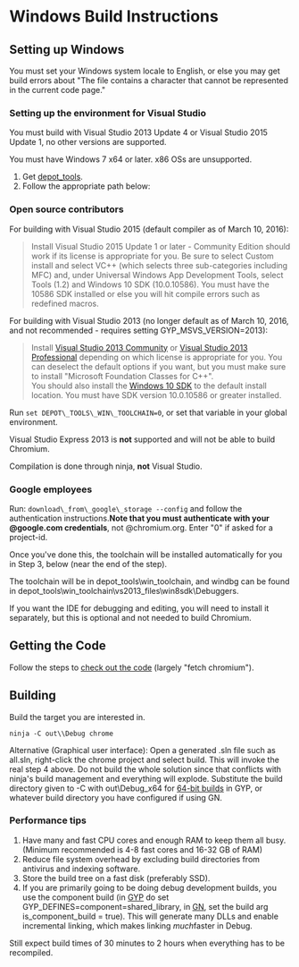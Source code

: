 # Windows Build Instructions

## Setting up Windows

You must set your Windows system locale to English, or else you may get
build errors about "The file contains a character that cannot be
represented in the current code page."

### Setting up the environment for Visual Studio

You must build with Visual Studio 2013 Update 4 or Visual Studio 2015
Update 1, no other versions are supported.

You must have Windows 7 x64 or later. x86 OSs are unsupported.

1.  Get
[depot\_tools](http://commondatastorage.googleapis.com/chrome-infra-docs/flat/depot_tools/docs/html/depot_tools_tutorial.html#_setting_up).
2.  Follow the appropriate path below:

### Open source contributors

For building with Visual Studio 2015 (default compiler as of March 10,
2016):

> Install Visual Studio 2015 Update 1 or later - Community Edition
> should work if its license is appropriate for you. Be sure to select
> Custom install and select VC++ (which selects three sub-categories
> including MFC) and, under Universal Windows App Development Tools,
> select Tools (1.2) and Windows 10 SDK (10.0.10586). You must have the
> 10586 SDK installed or else you will hit compile errors such as
> redefined macros.

For building with Visual Studio 2013 (no longer default as of March 10,
2016, and not recommended - requires setting GYP\_MSVS\_VERSION=2013):

> Install [Visual Studio 2013
> Community](http://www.visualstudio.com/products/visual-studio-community-vs)
> or [Visual Studio 2013
> Professional](http://www.visualstudio.com/products/visual-studio-professional-with-msdn-vs)
> depending on which license is appropriate for you. You can deselect
> the default options if you want, but you must make sure to install
> "Microsoft Foundation Classes for C++".
> \
> You should also install the [Windows 10
> SDK](https://dev.windows.com/en-us/downloads/windows-10-sdk) to the
> default install location. You must have SDK version 10.0.10586 or
> greater installed.

Run `set DEPOT\_TOOLS\_WIN\_TOOLCHAIN=0`, or set that variable in your
global environment.

Visual Studio Express 2013 is **not** supported and will not be able to
build Chromium.

Compilation is done through ninja, **not** Visual Studio.

### Google employees

Run: `download\_from\_google\_storage --config` and follow the
authentication instructions.**Note that you must authenticate with your
@google.com credentials**, not @chromium.org. Enter "0" if asked for a
project-id.

Once you've done this, the toolchain will be installed automatically for
you in Step 3, below (near the end of the step).

The toolchain will be in depot\_tools\\win\_toolchain, and windbg can be
found in
depot\_tools\\win\_toolchain\\vs2013\_files\\win8sdk\\Debuggers.

If you want the IDE for debugging and editing, you will need to install
it separately, but this is optional and not needed to build Chromium.

## Getting the Code

Follow the steps to [check out the
code](https://www.chromium.org/developers/how-tos/get-the-code) (largely
"fetch chromium").

## Building

Build the target you are interested in.

```shell
ninja -C out\\Debug chrome
```

Alternative (Graphical user interface): Open a generated .sln
file such as all.sln, right-click the chrome project and select build.
This will invoke the real step 4 above. Do not build the whole solution
since that conflicts with ninja's build management and everything will
explode.
Substitute the build directory given to -C with out\\Debug\_x64 for
[64-bit
builds](https://www.chromium.org/developers/design-documents/64-bit-support)
in GYP, or whatever build directory you have configured if using GN.

### Performance tips

1.  Have many and fast CPU cores and enough RAM to keep them all busy.
    (Minimum recommended is 4-8 fast cores and 16-32 GB of RAM)
2.  Reduce file system overhead by excluding build directories from
    antivirus and indexing software.
3.  Store the build tree on a fast disk (preferably SSD).
4.  If you are primarily going to be doing debug development builds, you
    use the component build (in
    [GYP](https://www.chromium.org/developers/gyp-environment-variables)
    do set GYP\_DEFINES=component=shared\_library, in
    [GN](https://www.chromium.org/developers/gn-build-configuration),
    set the build arg is\_component\_build = true). This will generate
    many DLLs and enable incremental linking, which makes linking
    *much*faster in Debug.

Still expect build times of 30 minutes to 2 hours when everything has to
be recompiled.

